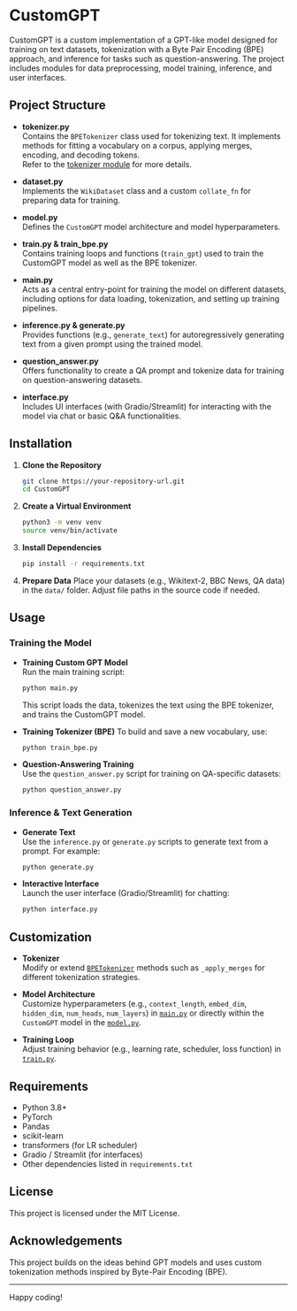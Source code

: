 # CustomGPT

CustomGPT is a custom implementation of a GPT-like model designed for training on text datasets, tokenization with a Byte Pair Encoding (BPE) approach, and inference for tasks such as question-answering. The project includes modules for data preprocessing, model training, inference, and user interfaces.

## Project Structure

- **tokenizer.py**  
  Contains the `BPETokenizer` class used for tokenizing text. It implements methods for fitting a vocabulary on a corpus, applying merges, encoding, and decoding tokens.  
  Refer to the [tokenizer module](./tokenizer.py) for more details.

- **dataset.py**  
  Implements the `WikiDataset` class and a custom `collate_fn` for preparing data for training.

- **model.py**  
  Defines the `CustomGPT` model architecture and model hyperparameters.

- **train.py & train_bpe.py**  
  Contains training loops and functions (`train_gpt`) used to train the CustomGPT model as well as the BPE tokenizer.

- **main.py**  
  Acts as a central entry-point for training the model on different datasets, including options for data loading, tokenization, and setting up training pipelines.

- **inference.py & generate.py**  
  Provides functions (e.g., `generate_text`) for autoregressively generating text from a given prompt using the trained model.

- **question_answer.py**  
  Offers functionality to create a QA prompt and tokenize data for training on question-answering datasets.

- **interface.py**  
  Includes UI interfaces (with Gradio/Streamlit) for interacting with the model via chat or basic Q&A functionalities.

## Installation

1. **Clone the Repository**
   ```bash
   git clone https://your-repository-url.git
   cd CustomGPT
   ```

2. **Create a Virtual Environment**
   ```bash
   python3 -m venv venv
   source venv/bin/activate
   ```

3. **Install Dependencies**
   ```bash
   pip install -r requirements.txt
   ```

4. **Prepare Data**
   Place your datasets (e.g., Wikitext-2, BBC News, QA data) in the `data/` folder. Adjust file paths in the source code if needed.

## Usage

### Training the Model

- **Training Custom GPT Model**  
  Run the main training script:
  ```bash
  python main.py
  ```
  This script loads the data, tokenizes the text using the BPE tokenizer, and trains the CustomGPT model.

- **Training Tokenizer (BPE)**
  To build and save a new vocabulary, use:
  ```bash
  python train_bpe.py
  ```

- **Question-Answering Training**  
  Use the `question_answer.py` script for training on QA-specific datasets:
  ```bash
  python question_answer.py
  ```

### Inference & Text Generation

- **Generate Text**  
  Use the `inference.py` or `generate.py` scripts to generate text from a prompt. For example:
  ```bash
  python generate.py
  ```

- **Interactive Interface**  
  Launch the user interface (Gradio/Streamlit) for chatting:
  ```bash
  python interface.py
  ```

## Customization

- **Tokenizer**  
  Modify or extend [`BPETokenizer`](./tokenizer.py) methods such as `_apply_merges` for different tokenization strategies.

- **Model Architecture**  
  Customize hyperparameters (e.g., `context_length`, `embed_dim`, `hidden_dim`, `num_heads`, `num_layers`) in [`main.py`](./main.py) or directly within the `CustomGPT` model in the [`model.py`](./model.py).

- **Training Loop**  
  Adjust training behavior (e.g., learning rate, scheduler, loss function) in [`train.py`](./train.py).

## Requirements

- Python 3.8+
- PyTorch
- Pandas
- scikit-learn
- transformers (for LR scheduler)
- Gradio / Streamlit (for interfaces)
- Other dependencies listed in `requirements.txt`

## License

This project is licensed under the MIT License.

## Acknowledgements

This project builds on the ideas behind GPT models and uses custom tokenization methods inspired by Byte-Pair Encoding (BPE).

---

Happy coding!